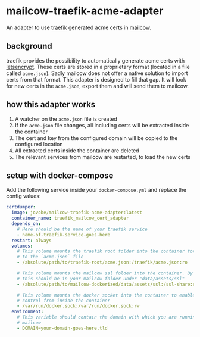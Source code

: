 # mailcow-traefik-acme-adapter
An adapter to use [traefik](https://traefik.io/) generated acme certs in [mailcow](https://mailcow.email/).

## background
traefik provides the possibility to automatically generate acme certs with [letsencrypt](https://letsencrypt.org/). These certs are stored in a proprietary format (located in a file called `acme.json`). Sadly mailcow does not offer a native solution to import certs from that format. This adapter is designed to fill that gap. It will look for new certs in the `acme.json`, export them and will send them to mailcow.

## how this adapter works
1. A watcher on the `acme.json` file is created
2. If the `acme.json` file changes, all including certs will be extracted inside the container
3. The cert and key from the configured domain will be copied to the configured location
4. All extracted certs inside the container are deleted
5. The relevant services from mailcow are restarted, to load the new certs

## setup with docker-compose
Add the following service inside your `docker-compose.yml` and replace the config values:
```yaml
certdumper:
  image: jovobe/mailcow-traefik-acme-adapter:latest
  container_name: traefik_mailcow_cert_adapter
  depends_on:
    # Here should be the name of your traefik service
    - name-of-traefik-service-goes-here
  restart: always
  volumes:
    # This volume mounts the traefik root folder into the container for access
    # to the `acme.json` file
    - /absolute/path/to/traefik-root/acme.json:/traefik/acme.json:ro

    # This volume mounts the mailcow ssl folder into the container. By default
    # this should be in your mailcow folder under "data/assets/ssl"
    - /absolute/path/to/mailcow-dockerized/data/assets/ssl:/ssl-share:rw

    # This volume mounts the docker socket into the container to enable docker
    # control from inside the container
    - /var/run/docker.sock:/var/run/docker.sock:rw
  environment:
    # This variable should contain the domain with which you are running
    # mailcow
    - DOMAIN=your-domain-goes-here.tld
```
